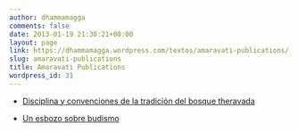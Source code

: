 ```yaml
---
author: dhammamagga
comments: false
date: 2013-01-19 21:30:21+00:00
layout: page
link: https://dhammamagga.wordpress.com/textos/amaravati-publications/
slug: amaravati-publications
title: Amaravati Publications
wordpress_id: 31
---
```



	
  * [Disciplina y convenciones de la tradición del bosque theravada](http://dhammamagga.wordpress.com/textos/amaravati-publications/disciplina-y-convenciones-de-la-tradicion-del-bosque-theravada/)

	
  * [Un esbozo sobre budismo](http://dhammamagga.wordpress.com/textos/amaravati-publications/un-esbozo-sobre-budismo/)


